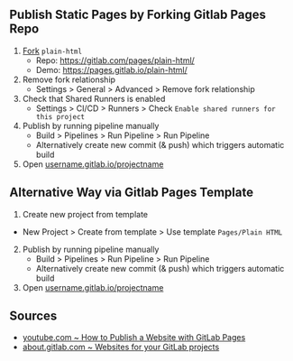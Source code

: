 ## Publish Static Pages by Forking Gitlab Pages Repo

1. [Fork](https://gitlab.com/pages/plain-html/-/forks/new)  `plain-html`
   - Repo: https://gitlab.com/pages/plain-html/
   - Demo: https://pages.gitlab.io/plain-html/
2. Remove fork relationship
   - Settings > General > Advanced > Remove fork relationship
3. Check that Shared Runners is enabled
   - Settings > CI/CD > Runners > Check `Enable shared runners for this project` 
4. Publish by running pipeline manually
   - Build > Pipelines > Run Pipeline > Run Pipeline
   - Alternatively create new commit (& push) which triggers automatic build
5. Open [username.gitlab.io/projectname](https://username.gitlab.io/projectname)

## Alternative Way via Gitlab Pages Template

1. Create new project from template
  -  New Project > Create from template > Use template `Pages/Plain HTML`
2. Publish by running pipeline manually
   - Build > Pipelines > Run Pipeline > Run Pipeline
   - Alternatively create new commit (& push) which triggers automatic build
3. Open [username.gitlab.io/projectname](https://username.gitlab.io/projectname)

## Sources
- [youtube.com ~ How to Publish a Website with GitLab Pages](https://www.youtube.com/watch?v=TWqh9MtT4Bg)
- [about.gitlab.com ~ Websites for your GitLab projects](https://about.gitlab.com/stages-devops-lifecycle/pages/)  
